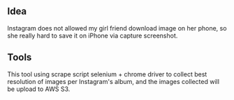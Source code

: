 ## Idea
Instagram does not allowed my girl friend download image on her phone, so she really hard to save it on iPhone via capture screenshot.

## Tools
This tool using scrape script selenium + chrome driver to collect best resolution of images per Instagram's album, and the images collected will be upload to AWS S3.

